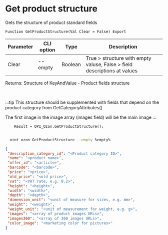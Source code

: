 ﻿---
sidebar_position: 20
---

# Get product structure
 Gets the structure of product standard fields



`Function GetProductStructure(Val Clear = False) Export`

  | Parameter | CLI option | Type | Description |
  |-|-|-|-|
  | Clear | --empty | Boolean | True > structure with empty valuse, False > field descriptions at values |

  
  Returns:  Structure of KeyAndValue - Product fields structure

<br/>

:::tip
This structure should be supplemented with fields that depend on the product category from GetCategoryAttributes()

 The first image in the image array (images field) will be the main image
:::
<br/>


```bsl title="Code example"
    Result = OPI_Ozon.GetProductStructure();
```



```sh title="CLI command example"
    
  oint ozon GetProductStructure --empty %empty%

```

```json title="Result"
{
 "description_category_id": "<Product category ID>",
 "name": "<product name>",
 "offer_id": "<article>",
 "barcode": "<barcode>",
 "price": "<price>",
 "old_price": "<old price>",
 "vat": "<VAT rate, e.g. 0.2>",
 "height": "<height>",
 "width": "<width>",
 "depth": "<depth>",
 "dimension_unit": "<unit of measure for sizes, e.g. mm>",
 "weight": "<weight>",
 "weight_unit": "<unit of measurement for weight, e.g. g>",
 "images": "<array of product images URLs>",
 "images360": "<array of 360 images URLs>",
 "color_image": "<marketing color for pictures>"
}
```

